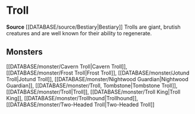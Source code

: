 ﻿---
id: '241'
name: Troll
rarity: Common
source: '[[DATABASE/source/Bestiary|Bestiary]]'
trait:
- Troll
type: Trait

---
# Troll

**Source** [[DATABASE/source/Bestiary|Bestiary]]
Trolls are giant, brutish creatures and are well known for their ability to regenerate.

## Monsters

[[DATABASE/monster/Cavern Troll|Cavern Troll]], [[DATABASE/monster/Frost Troll|Frost Troll]], [[DATABASE/monster/Jotund Troll|Jotund Troll]], [[DATABASE/monster/Nightwood Guardian|Nightwood Guardian]], [[DATABASE/monster/Troll, Tombstone|Tombstone Troll]], [[DATABASE/monster/Troll|Troll]], [[DATABASE/monster/Troll King|Troll King]], [[DATABASE/monster/Trollhound|Trollhound]], [[DATABASE/monster/Two-Headed Troll|Two-Headed Troll]]